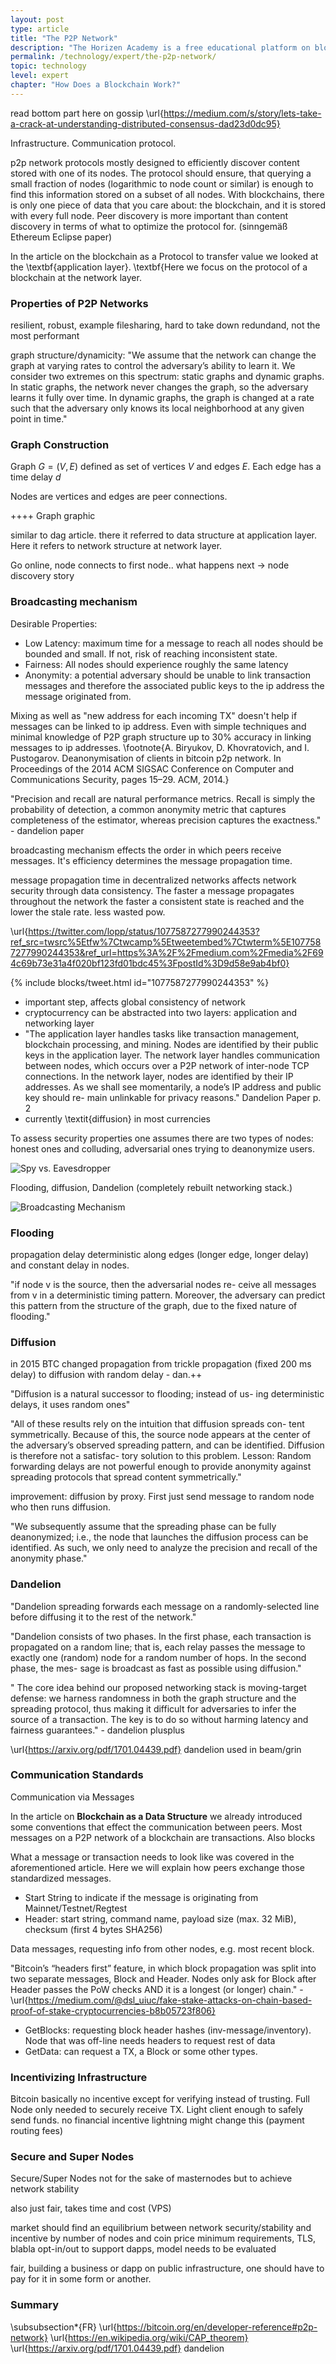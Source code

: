 ```yaml
---
layout: post
type: article
title: "The P2P Network"
description: "The Horizen Academy is a free educational platform on blockchain technology, cryptocurrency, and privacy. This chapter is is not available yet. We add content frequently, sign up for our newsletter for notifications when it's released."
permalink: /technology/expert/the-p2p-network/
topic: technology
level: expert
chapter: "How Does a Blockchain Work?"
---
```


read bottom part here on gossip \url{https://medium.com/s/story/lets-take-a-crack-at-understanding-distributed-consensus-dad23d0dc95}

Infrastructure. Communication protocol.

p2p network protocols mostly designed to efficiently discover content stored with one of its nodes. The protocol should ensure, that querying a small fraction of nodes (logarithmic to node count or similar) is enough to find this information stored on a subset of all nodes. With blockchains, there is only one piece of data that you care about: the blockchain, and it is stored with every full node. Peer discovery is more important than content discovery in terms of what to optimize the protocol for. (sinngemäß Ethereum Eclipse paper)

In the article on the blockchain as a Protocol to transfer value we looked at the \textbf{application layer}. \textbf{Here we focus on the protocol of a blockchain at the network layer.

### Properties of P2P Networks

resilient, robust, example filesharing, hard to take down
redundand, not the most performant

graph structure/dynamicity: "We assume that the network can change the graph at varying rates to control the adversary’s ability to learn it. We consider two extremes on this spectrum: static graphs and dynamic graphs. In static graphs, the network never changes the graph, so the adversary learns it fully over time. In dynamic graphs, the graph is changed at a rate such that the adversary only knows its local neighborhood at any given point in time."

### Graph Construction


Graph $G = (V, E)$ defined as set of vertices $V$ and edges $E$. Each edge has a time delay $d$

Nodes are vertices and edges are peer connections.

++++ Graph graphic

similar to dag article. there it referred to data structure at application layer. Here it refers to network structure at network layer.

Go online, node connects to first node.. what happens next -> node discovery story

### Broadcasting mechanism

Desirable Properties: 

- Low Latency: maximum time for a message to reach all nodes should be bounded and small. If not, risk of reaching inconsistent state.
- Fairness: All nodes should experience roughly the same latency
- Anonymity: a potential adversary should be unable to link transaction messages and therefore the associated public keys to the ip address the message originated from. 

Mixing as well as "new address for each incoming TX" doesn't help if messages can be linked to ip address. Even with simple techniques and minimal knowledge of P2P graph structure up to 30\% accuracy in linking messages to ip addresses. 
\footnote{A. Biryukov, D. Khovratovich, and I. Pustogarov. Deanonymisation of clients in bitcoin p2p network. In Proceedings of the 2014 ACM SIGSAC Conference on Computer and Communications Security, pages 15–29. ACM, 2014.}

"Precision and recall are natural performance metrics. Recall is simply the probability of detection, a common anonymity metric that captures completeness of the estimator, whereas precision captures the exactness." - dandelion paper

broadcasting mechanism effects the order in which peers receive messages. It's efficiency determines the message propagation time.

message propagation time in decentralized networks affects network security through data consistency. The faster a message propagates throughout the network the faster a consistent state is reached and the lower the stale rate. less wasted pow. 

\url{https://twitter.com/lopp/status/1077587277990244353?ref_src=twsrc%5Etfw%7Ctwcamp%5Etweetembed%7Ctwterm%5E1077587277990244353&ref_url=https%3A%2F%2Fmedium.com%2Fmedia%2F694c69b73e31a4f020bf123fd01bdc45%3FpostId%3D9d58e9ab4bf0}

{% include blocks/tweet.html id="1077587277990244353" %}


- important step, affects global consistency of network
- cryptocurrency can be abstracted into two layers: application and networking layer
- "The application layer handles tasks like transaction management, blockchain processing, and mining. Nodes are identified by their public keys in the application layer. The network layer handles communication between nodes, which occurs over a P2P network of inter-node TCP connections. In the network layer, nodes are identified by their IP addresses. As we shall see momentarily, a node’s IP address and public key should re- main unlinkable for privacy reasons." Dandelion Paper p. 2
- currently \textit{diffusion} in most currencies


To assess security properties one assumes there are two types of nodes: honest ones and colluding, adversarial ones trying to deanonymize  users.


![Spy vs. Eavesdropper](/assets/post_files/technology/expert/2.5-p2p/spy_based_eavesdropper_D.jpg)

Flooding, diffusion, Dandelion (completely rebuilt networking stack.)

![Broadcasting Mechanism](/assets/post_files/technology/expert/2.5-p2p/broadcasting_D.jpg)

### Flooding

propagation delay deterministic along edges (longer edge, longer delay) and constant delay in nodes.

"if node v is the source, then the adversarial nodes re- ceive all messages from v in a deterministic timing pattern. Moreover, the adversary can predict this pattern from the structure of the graph, due to the fixed nature of flooding."




### Diffusion

in 2015 BTC changed propagation from trickle propagation (fixed 200 ms delay) to diffusion with random delay - dan.++

"Diffusion is a natural successor to flooding; instead of us- ing deterministic delays, it uses random ones"

"All of these results rely on the intuition that diffusion spreads con- tent symmetrically. Because of this, the source node appears at the center of the adversary’s observed spreading pattern, and can be identified. Diffusion is therefore not a satisfac- tory solution to this problem.
Lesson: Random forwarding delays are not powerful enough to provide anonymity against spreading protocols that spread content symmetrically."

improvement: diffusion by proxy. First just send message to random node who then runs diffusion.

"We subsequently assume that the spreading phase can be fully deanonymized; i.e., the node that launches the diffusion process can be identified. As such, we only need to analyze the precision and recall of the anonymity phase."


### Dandelion

"Dandelion spreading forwards each message on a randomly-selected line before diffusing it to the rest of the network."

"Dandelion consists of two phases. In the first phase, each transaction is propagated on a random line; that is, each relay passes the message to exactly one (random) node for a random number of hops. In the second phase, the mes- sage is broadcast as fast as possible using diffusion."

" The core idea behind our proposed networking stack is moving-target defense: we harness randomness in both the graph structure and the spreading protocol, thus making it difficult for adversaries to infer the source of a transaction. The key is to do so without harming latency and fairness guarantees." - dandelion plusplus

\url{https://arxiv.org/pdf/1701.04439.pdf}
dandelion used in beam/grin

### Communication Standards

Communication via Messages

In the article on **Blockchain as a Data Structure** we already introduced some conventions that effect the communication between peers. Most messages on a P2P network of a blockchain are transactions. Also blocks

What a message or transaction needs to look like was covered in the aforementioned article. Here we will explain how peers exchange those standardized messages.

- Start String to indicate if the message is originating from Mainnet/Testnet/Regtest
- Header: start string, command name, payload size (max. 32 MiB), checksum (first 4 bytes SHA256)

Data messages, requesting info from other nodes, e.g. most recent block.

"Bitcoin’s “headers first” feature, in which block propagation was split into two separate messages, Block and Header. Nodes only ask for Block after Header passes the PoW checks AND it is a longest (or longer) chain." - \url{https://medium.com/@dsl_uiuc/fake-stake-attacks-on-chain-based-proof-of-stake-cryptocurrencies-b8b05723f806}

- GetBlocks: requesting block header hashes (inv-message/inventory). Node that was off-line needs headers to request rest of data
- GetData: can request a TX, a Block or some other types.

### Incentivizing Infrastructure

Bitcoin basically no incentive except for verifying instead of trusting. Full Node only needed to securely receive TX. 
Light client enough to safely send funds.
no financial incentive
lightning might change this (payment routing fees)

### Secure and Super Nodes

Secure/Super Nodes not for the sake of masternodes but to achieve network stability

also just fair, takes time and cost (VPS)

market should find an equilibrium between network security/stability and incentive by number of nodes and coin price
minimum requirements, TLS, blabla
opt-in/out to support dapps, model needs to be evaluated

fair, building a business or dapp on public infrastructure, one should have to pay for it in some form or another.

### Summary

\subsubsection*{FR}
\url{https://bitcoin.org/en/developer-reference#p2p-network}
\url{https://en.wikipedia.org/wiki/CAP_theorem}
\url{https://arxiv.org/pdf/1701.04439.pdf} dandelion

